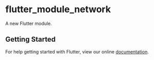 # flutter_module_network

A new Flutter module.

## Getting Started

For help getting started with Flutter, view our online
[documentation](https://flutter.dev/).
